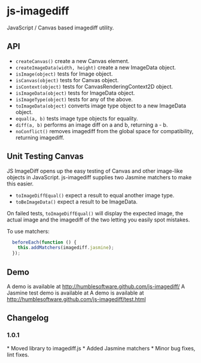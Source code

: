 js-imagediff
============

JavaScript / Canvas based imagediff utility.

API
---

* `createCanvas()` create a new Canvas element.
* `createImageData(width, height)` create a new ImageData object.
* `isImage(object)` tests for Image object.
* `isCanvas(object)` tests for Canvas object.
* `isContext(object)` tests for CanvasRenderingContext2D object.
* `isImageData(object)` tests for ImageData object.
* `isImageType(object)` tests for any of the above.
* `toImageData(object)` converts image type object to a new ImageData object.
* `equal(a, b)` tests image type objects for equality.
* `diff(a, b)` performs an image diff on a and b, returning a - b.
* `noConflict()` removes imagediff from the global space for compatibility, returning imagediff.

Unit Testing Canvas
-------------------

JS ImageDiff opens up the easy testing of Canvas and other image-like objects in JavaScript.  js-imagediff supplies two Jasmine matchers to make this easier.

* `toImageDiffEqual()` expect a result to equal another image type.
* `toBeImageData()` expect a result to be ImageData.

On failed tests, `toImageDiffEqual()` will display the expected image, the actual image and the imagediff of the two letting you easily spot mistakes.

To use matchers:

```javascript
  beforeEach(function () {
    this.addMatchers(imagediff.jasmine);
  });
```

Demo
----

A demo is available at http://humblesoftware.github.com/js-imagediff/
A Jasmine test demo is available at A demo is available at http://humblesoftware.github.com/js-imagediff/test.html

Changelog
---------

<h3>1.0.1</h3>
* Moved library to imagediff.js
* Added Jasmine matchers
* Minor bug fixes, lint fixes.
